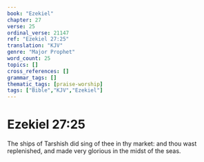 ```yaml
---
book: "Ezekiel"
chapter: 27
verse: 25
ordinal_verse: 21147
ref: "Ezekiel 27:25"
translation: "KJV"
genre: "Major Prophet"
word_count: 25
topics: []
cross_references: []
grammar_tags: []
thematic_tags: [praise-worship]
tags: ["Bible","KJV","Ezekiel"]
---
```


# Ezekiel 27:25

The ships of Tarshish did sing of thee in thy market: and thou wast replenished, and made very glorious in the midst of the seas.
